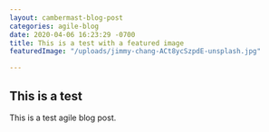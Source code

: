 ```yaml
---
layout: cambermast-blog-post
categories: agile-blog
date: 2020-04-06 16:23:29 -0700
title: This is a test with a featured image
featuredImage: "/uploads/jimmy-chang-ACt8ycSzpdE-unsplash.jpg"

---
```

## This is a test

This is a test agile blog post.